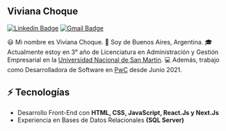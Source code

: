<h2>Viviana Choque</h2>

[![Linkedin Badge](https://img.shields.io/badge/-vivianachoque-blue?style=flat-square&logo=Linkedin&logoColor=white&link=https://www.linkedin.com/in/vivianachoque/)](https://www.linkedin.com/in/vivianachoque/) 
[![Gmail Badge](https://img.shields.io/badge/-vivianaachoque@gmail.com-c14438?style=flat-square&logo=Gmail&logoColor=white&link=mailto:vivianaachoque@gmail.com)](mailto:vivianaachoque@gmail.com)


😃 Mi nombre es Viviana Choque. 🏡 Soy de Buenos Aires, Argentina. 🎓 Actualmente estoy en 3° año de Licenciatura en Administración y Gestión Empresarial en la [Universidad Nacional de San Martin](http://unsam.edu.ar/). 
💻 Además, trabajo como Desarrolladora de Software en [PwC](https://www.pwc.com.ar/) desde Junio 2021.

## ⚡ Tecnologías

- Desarrollo Front-End con **HTML, CSS, JavaScript, React.Js y Next.Js**
- Experiencia en Bases de Datos Relacionales **(SQL Server)**
